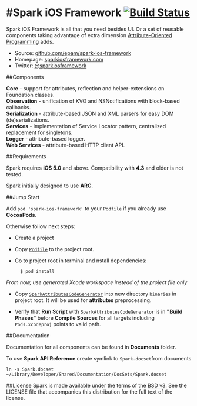 #Spark iOS Framework [![Build Status](https://magnum.travis-ci.com/epam/spark-ios-framework.png?token=o3R2wxGct9xoZkZhni3K&branch=dev)](https://magnum.travis-ci.com/epam/spark-ios-framework)
===================
Spark iOS Framework is all that you need besides UI.
Or a set of reusable components taking advantage of extra dimension [Attribute-Oriented Programming](https://en.wikipedia.org/wiki/Attribute-oriented_programming) adds.

* Source: [github.com/epam/spark-ios-framework](github.com/epam/spark-ios-framework)
* Homepage: [sparkiosframework.com](http://sparkiosframework.com)
* Twitter: [@sparkiosframework](https://twitter.com/sparkiosframework)

##Components

**Core** - support for attributes, reflection and helper-extensions on Foundation classes.  
**Observation** - unification of KVO and NSNotifications with block-based callbacks.  
**Serialization** - attribute-based JSON and XML parsers for easy DOM (de)serializations.  
**Services** - implementation of Service Locator pattern, centralized replacement for singletons.  
**Logger** - attribute-based logger.  
**Web Services** - attribute-based HTTP client API.  

##Requirements

Spark requires **iOS 5.0** and above. Compatibility with **4.3** and older is not tested.

Spark initially designed to use **ARC**. 

##Jump Start

Add `pod 'spark-ios-framework'` to your `Podfile` if you already use **CocoaPods**.

Otherwise follow next steps:

* Create a project
* Copy [`Podfile`](https://github.com/edl00k/spark-ios-framework/blob/support-pods/Cocoapods/Podfile) to the project root.

* Go to project root in terminal and nstall dependencies:

        $ pod install

*From now, use generated Xcode workspace instead of the project file only*
 
* Copy [`SparkAttributesCodeGenerator`](https://github.com/edl00k/spark-ios-framework/tree/master/tools/binaries) into new directory `binaries` in project root. It will be used for **attributes** preprocessing.

* Verify that **Run Script** with `SparkAttributesCodeGenerator` is in **"Build Phases"** before **Compile Sources** for all targets including `Pods.xcodeproj` points to valid path.

##Documentation

Documentation for all components can be found in **Documents** folder.

To use **Spark API Reference** create symlink to `Spark.docset`from documents
 
	ln -s Spark.docset ~/Library/Developer/Shared/Documentation/DocSets/Spark.docset

##License
Spark is made available under the terms of the [BSD v3](http://opensource.org/licenses/BSD-3-Clause). See the LICENSE file that accompanies this distribution for the full text of the license.





